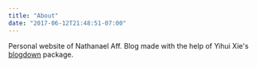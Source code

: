 ```yaml
---
title: "About"
date: "2017-06-12T21:48:51-07:00"
---
```


Personal website of Nathanael Aff. 
Blog made with the help of Yihui Xie's [blogdown](https://bookdown.org/yihui/blogdown/) package. 